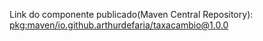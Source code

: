 Link do componente publicado(Maven Central Repository): [pkg:maven/io.github.arthurdefaria/taxacambio@1.0.0](https://central.sonatype.com/artifact/io.github.arthurdefaria/taxacambio)